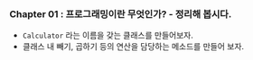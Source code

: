
### Chapter 01 : 프로그래밍이란 무엇인가? - 정리해 봅시다.

- `Calculator` 라는 이름을 갖는 클래스를 만들어보자.
- 클래스 내 빼기, 곱하기 등의 연산을 담당하는 메소드를 만들어 보자.
